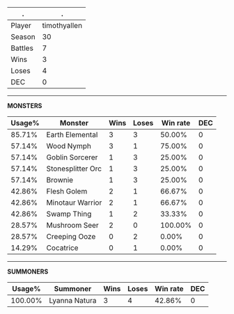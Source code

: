 .|.
|-|-
Player|timothyallen
Season|30
Battles|7
Wins|3
Loses|4
DEC|0

---
**MONSTERS**

Usage%|Monster|Wins|Loses|Win rate|DEC|
-|-|-|-|-|-|
85.71%|Earth Elemental|3|3|50.00%|0|
57.14%|Wood Nymph|3|1|75.00%|0|
57.14%|Goblin Sorcerer|1|3|25.00%|0|
57.14%|Stonesplitter Orc|1|3|25.00%|0|
57.14%|Brownie|1|3|25.00%|0|
42.86%|Flesh Golem|2|1|66.67%|0|
42.86%|Minotaur Warrior|2|1|66.67%|0|
42.86%|Swamp Thing|1|2|33.33%|0|
28.57%|Mushroom Seer|2|0|100.00%|0|
28.57%|Creeping Ooze|0|2|0.00%|0|
14.29%|Cocatrice|0|1|0.00%|0|

---
**SUMMONERS**

Usage%|Summoner|Wins|Loses|Win rate|DEC|
-|-|-|-|-|-|
100.00%|Lyanna Natura|3|4|42.86%|0|
